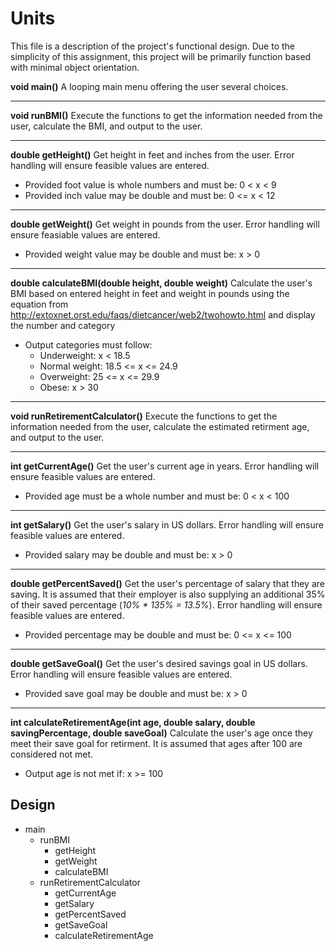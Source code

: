 # Units
This file is a description of the project's functional design. Due to the
simplicity of this assignment, this project will be primarily function 
based with minimal object orientation.

**void main()**
A looping main menu offering the user several choices.

---
**void runBMI()**
Execute the functions to get the information needed from the user, calculate the BMI, and output to the user.

---
**double getHeight()**
Get height in feet and inches from the user. Error handling will ensure feasible values are entered.
- Provided foot value is whole numbers and must be: 0 < x < 9
- Provided inch value may be double and must be: 0 <= x < 12

---
**double getWeight()**
Get weight in pounds from the user. Error handling will ensure feasiable values are entered.
- Provided weight value may be double and must be: x > 0

---
**double calculateBMI(double height, double weight)**
Calculate the user's BMI based on entered height in feet and weight in pounds using the equation from http://extoxnet.orst.edu/faqs/dietcancer/web2/twohowto.html and display the number and category
- Output categories must follow:
  - Underweight: x < 18.5
  - Normal weight: 18.5 <= x <= 24.9
  - Overweight: 25 <= x <= 29.9
  - Obese: x > 30

---
**void runRetirementCalculator()**
Execute the functions to get the information needed from the user, calculate the estimated retirment age, and output to the user.

---
**int getCurrentAge()**
Get the user's current age in years. Error handling will ensure feasible values are entered.
- Provided age must be a whole number and must be: 0 < x < 100

---
**int getSalary()**
Get the user's salary in US dollars. Error handling will ensure feasible values are entered.
- Provided salary may be double and must be: x > 0

---
**double getPercentSaved()**
Get the user's percentage of salary that they are saving. It is assumed that their employer is also supplying an additional 35% of their saved percentage (_10% * 135% = 13.5%_). Error handling will ensure feasible values are entered.
- Provided percentage may be double and must be: 0 <= x <= 100

---
**double getSaveGoal()**
Get the user's desired savings goal in US dollars. Error handling will ensure feasible values are entered.
- Provided save goal may be double and must be: x > 0

---
**int calculateRetirementAge(int age, double salary, double savingPercentage, double saveGoal)**
Calculate the user's age once they meet their save goal for retirment. It is assumed that ages after 100 are considered not met.
- Output age is not met if: x >= 100


## Design

- main
  - runBMI
    - getHeight
    - getWeight
    - calculateBMI
  - runRetirementCalculator
    - getCurrentAge
    - getSalary
    - getPercentSaved
    - getSaveGoal
    - calculateRetirementAge